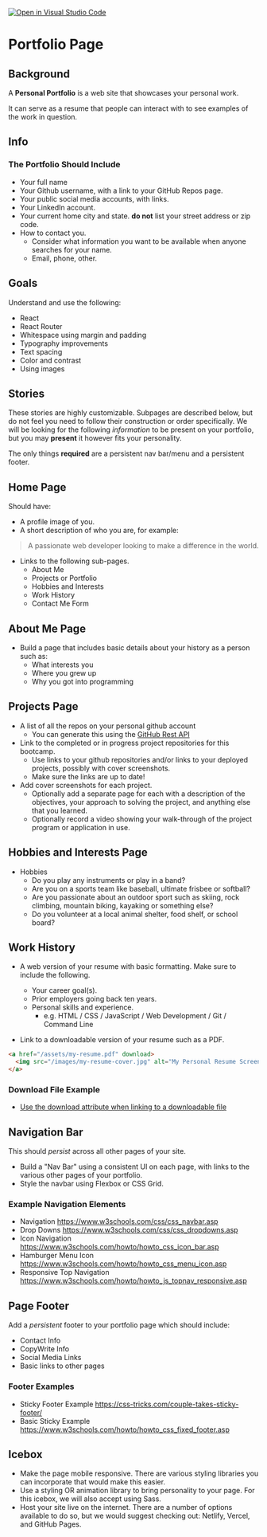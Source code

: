 [![Open in Visual Studio Code](https://classroom.github.com/assets/open-in-vscode-c66648af7eb3fe8bc4f294546bfd86ef473780cde1dea487d3c4ff354943c9ae.svg)](https://classroom.github.com/online_ide?assignment_repo_id=10482846&assignment_repo_type=AssignmentRepo)
# Portfolio Page

## Background

A **Personal Portfolio** is a web site that showcases your personal work.

It can serve as a resume that people can interact with to see examples of the work in question.

## Info

### The Portfolio Should Include

* Your full name
* Your Github username, with a link to your GitHub Repos page.
* Your public social media accounts, with links.
* Your LinkedIn account.
* Your current home city and state. **do not** list your street address or zip code.
* How to contact you.
  * Consider what information you want to be available when anyone searches for your name.
  * Email, phone, other.

## Goals

Understand and use the following:

  * React
  * React Router
  * Whitespace using margin and padding
  * Typography improvements
  * Text spacing
  * Color and contrast
  * Using images
  

## Stories

These stories are highly customizable. Subpages are described below, but do not feel you need to follow their construction or order specifically. We will be looking for the following _information_ to be present on your portfolio, but you may **present** it however fits your personality. 

The only things **required** are a persistent nav bar/menu and a persistent footer.

## Home Page

Should have:

* A profile image of you.
* A short description of who you are, for example:

> A passionate web developer looking to make a difference in the world.

* Links to the following sub-pages.
  * About Me
  * Projects or Portfolio
  * Hobbies and Interests
  * Work History
  * Contact Me Form

## About Me Page

* Build a page that includes basic details about your history as a person such as:
  * What interests you
  * Where you grew up
  * Why you got into programming

## Projects Page

* A list of all the repos on your personal github account
  * You can generate this using the [GitHub Rest API](https://developer.github.com/v3/repos/)
* Link to the completed or in progress project repositories for this bootcamp.
  * Use links to your github repositories and/or links to your deployed projects, possibly with cover screenshots.
  * Make sure the links are up to date!
* Add cover screenshots for each project.
  * Optionally add a separate page for each with a description of the objectives, your approach to solving the project, and anything else that you learned.
  * Optionally record a video showing your walk-through of the project program or application in use.

## Hobbies and Interests Page

* Hobbies
  * Do you play any instruments or play in a band?
  * Are you on a sports team like baseball, ultimate frisbee or softball?
  * Are you passionate about an outdoor sport such as skiing, rock climbing, mountain biking, kayaking or something else?
  * Do you volunteer at a local animal shelter, food shelf, or school board?

## Work History

* A web version of your resume with basic formatting. Make sure to include the following.
  * Your career goal(s).
  * Prior employers going back ten years.
  * Personal skills and experience.
    * e.g. HTML / CSS / JavaScript / Web Development / Git / Command Line

* Link to a downloadable version of your resume such as a PDF.

```html
<a href="/assets/my-resume.pdf" download>
  <img src="/images/my-resume-cover.jpg" alt="My Personal Resume Screenshot">
</a>
```

### Download File Example

* [Use the download attribute when linking to a downloadable file](https://developer.mozilla.org/en-US/docs/Learn/HTML/Introduction_to_HTML/Creating_hyperlinks#Use_the_download_attribute_when_linking_to_a_download)

## Navigation Bar

This should *persist* across all other pages of your site.  

* Build a "Nav Bar" using a consistent UI on each page, with links to the various other pages of your portfolio.
* Style the navbar using Flexbox or CSS Grid.

### Example Navigation Elements

* Navigation <https://www.w3schools.com/css/css_navbar.asp>
* Drop Downs <https://www.w3schools.com/css/css_dropdowns.asp>
* Icon Navigation <https://www.w3schools.com/howto/howto_css_icon_bar.asp>
* Hamburger Menu Icon <https://www.w3schools.com/howto/howto_css_menu_icon.asp>
* Responsive Top Navigation <https://www.w3schools.com/howto/howto_js_topnav_responsive.asp>

## Page Footer

Add a *persistent* footer to your portfolio page which should include:
  * Contact Info
  * CopyWrite Info
  * Social Media Links
  * Basic links to other pages

### Footer Examples

* Sticky Footer Example <https://css-tricks.com/couple-takes-sticky-footer/>
* Basic Sticky Example <https://www.w3schools.com/howto/howto_css_fixed_footer.asp>

## Icebox

* Make the page mobile responsive. There are various styling libraries you can incorporate that would make this easier.
* Use a styling OR animation library to bring personality to your page. For this icebox, we will also accept using Sass.
* Host your site live on the internet. There are a number of options available to do so, but we would suggest checking out: Netlify, Vercel, and GitHub Pages.
